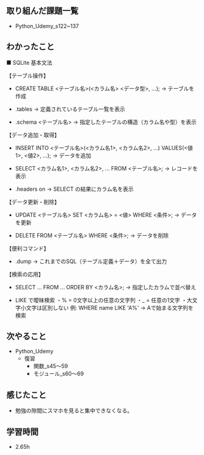 ## 取り組んだ課題一覧  
- Python_Udemy_s122~137

## わかったこと
■ SQLite 基本文法

【テーブル操作】
- CREATE TABLE <テーブル名>(<カラム名> <データ型>, ...);
  → テーブルを作成

- .tables
  → 定義されているテーブル一覧を表示

- .schema <テーブル名>
  → 指定したテーブルの構造（カラム名や型）を表示

【データ追加・取得】
- INSERT INTO <テーブル名>(<カラム名1>, <カラム名2>, ...)
  VALUES(<値1>, <値2>, ...);
  → データを追加

- SELECT <カラム名1>, <カラム名2>, ...
  FROM <テーブル名>;
  → レコードを表示

- .headers on
  → SELECT の結果にカラム名を表示

【データ更新・削除】
- UPDATE <テーブル名>
  SET <カラム名> = <値>
  WHERE <条件>;
  → データを更新

- DELETE FROM <テーブル名>
  WHERE <条件>;
  → データを削除

【便利コマンド】
- .dump
  → これまでのSQL（テーブル定義＋データ）を全て出力

【検索の応用】
- SELECT ... FROM ... ORDER BY <カラム名>;
  → 指定したカラムで並べ替え

- LIKE で曖昧検索
  ・% = 0文字以上の任意の文字列
  ・_ = 任意の1文字
  ・大文字小文字は区別しない
  例: WHERE name LIKE 'A%'
      → Aで始まる文字列を検索


## 次やること
- Python_Udemy
  - 復習
    - 関数_s45〜59
    - モジュール_s60〜69

## 感じたこと
- 勉強の隙間にスマホを見ると集中できなくなる。

## 学習時間
- 2.65h
